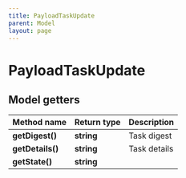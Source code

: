 ```yaml
---
title: PayloadTaskUpdate
parent: Model
layout: page
---
```


# PayloadTaskUpdate

## Model getters

Method name | Return type | Description
------------ | ------------- | -------------
**getDigest()** | **string** | Task digest
**getDetails()** | **string** | Task details
**getState()** | **string** | 

